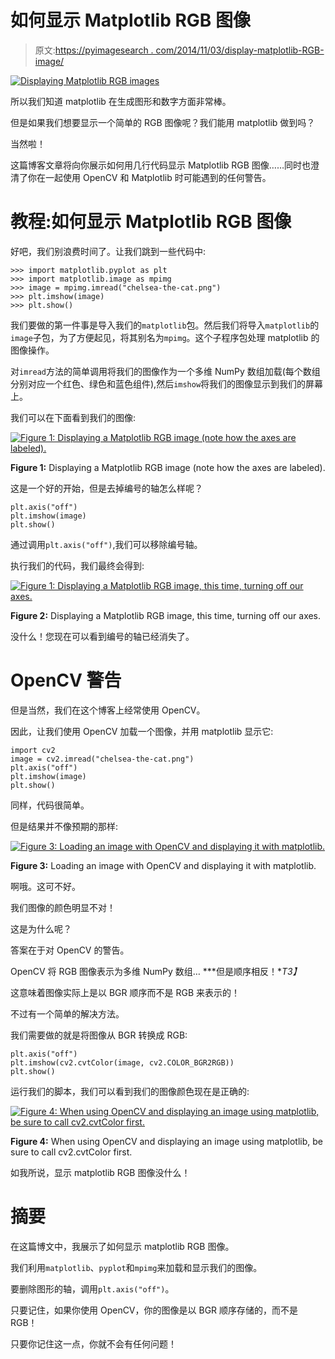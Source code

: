 # 如何显示 Matplotlib RGB 图像

> 原文:[https://pyimagesearch . com/2014/11/03/display-matplotlib-RGB-image/](https://pyimagesearch.com/2014/11/03/display-matplotlib-rgb-image/)

[![Displaying Matplotlib RGB images](../Images/441d251616dc5cc57bca3c6a1d924f68.png)](https://pyimagesearch.com/wp-content/uploads/2014/05/matplotlib-rgb-header.jpg)

所以我们知道 matplotlib 在生成图形和数字方面非常棒。

但是如果我们想要显示一个简单的 RGB 图像呢？我们能用 matplotlib 做到吗？

当然啦！

这篇博客文章将向你展示如何用几行代码显示 Matplotlib RGB 图像……同时也澄清了你在一起使用 OpenCV 和 Matplotlib 时可能遇到的任何警告。

# 教程:如何显示 Matplotlib RGB 图像

好吧，我们别浪费时间了。让我们跳到一些代码中:

```
>>> import matplotlib.pyplot as plt
>>> import matplotlib.image as mpimg
>>> image = mpimg.imread("chelsea-the-cat.png")
>>> plt.imshow(image)
>>> plt.show()

```

我们要做的第一件事是导入我们的`matplotlib`包。然后我们将导入`matplotlib`的`image`子包，为了方便起见，将其别名为`mpimg`。这个子程序包处理 matplotlib 的图像操作。

对`imread`方法的简单调用将我们的图像作为一个多维 NumPy 数组加载(每个数组分别对应一个红色、绿色和蓝色组件),然后`imshow`将我们的图像显示到我们的屏幕上。

我们可以在下面看到我们的图像:

[![Figure 1: Displaying a Matplotlib RGB image (note how the axes are labeled).](../Images/938dc67324ec70e362ad067bef6ac53b.png)](https://pyimagesearch.com/wp-content/uploads/2014/05/matplotlib-rgb-with-axis.jpg)

**Figure 1:** Displaying a Matplotlib RGB image (note how the axes are labeled).

这是一个好的开始，但是去掉编号的轴怎么样呢？

```
plt.axis("off")
plt.imshow(image)
plt.show()

```

通过调用`plt.axis("off")`,我们可以移除编号轴。

执行我们的代码，我们最终会得到:

[![Figure 1: Displaying a Matplotlib RGB image, this time, turning off our axes.](../Images/ad4a0302c80ad558b0abb4617bd98e49.png)](https://pyimagesearch.com/wp-content/uploads/2014/05/matplotlib-rgb-no-axis.jpg)

**Figure 2:** Displaying a Matplotlib RGB image, this time, turning off our axes.

没什么！您现在可以看到编号的轴已经消失了。

# OpenCV 警告

但是当然，我们在这个博客上经常使用 OpenCV。

因此，让我们使用 OpenCV 加载一个图像，并用 matplotlib 显示它:

```
import cv2
image = cv2.imread("chelsea-the-cat.png")
plt.axis("off")
plt.imshow(image)
plt.show()

```

同样，代码很简单。

但是结果并不像预期的那样:

[![Figure 3: Loading an image with OpenCV and displaying it with matplotlib.](../Images/ff36afc7caabde84aa124817743bd97d.png)](https://pyimagesearch.com/wp-content/uploads/2014/05/matplotlib-rgb-reversed.jpg)

**Figure 3:** Loading an image with OpenCV and displaying it with matplotlib.

啊哦。这可不好。

我们图像的颜色明显不对！

这是为什么呢？

答案在于对 OpenCV 的警告。

OpenCV 将 RGB 图像表示为多维 NumPy 数组… ***但是顺序相反！**T3】*

这意味着图像实际上是以 BGR 顺序而不是 RGB 来表示的！

不过有一个简单的解决方法。

我们需要做的就是将图像从 BGR 转换成 RGB:

```
plt.axis("off")
plt.imshow(cv2.cvtColor(image, cv2.COLOR_BGR2RGB))
plt.show()

```

运行我们的脚本，我们可以看到我们的图像颜色现在是正确的:

[![Figure 4: When using OpenCV and displaying an image using matplotlib, be sure to call cv2.cvtColor first.](../Images/95181e2621b5835f177e63e8ade0a990.png)](https://pyimagesearch.com/wp-content/uploads/2014/05/matplotlib-rgb-fixed.jpg)

**Figure 4:** When using OpenCV and displaying an image using matplotlib, be sure to call cv2.cvtColor first.

如我所说，显示 matplotlib RGB 图像没什么！

# 摘要

在这篇博文中，我展示了如何显示 matplotlib RGB 图像。

我们利用`matplotlib`、`pyplot`和`mpimg`来加载和显示我们的图像。

要删除图形的轴，调用`plt.axis("off")`。

只要记住，如果你使用 OpenCV，你的图像是以 BGR 顺序存储的，而不是 RGB！

只要你记住这一点，你就不会有任何问题！